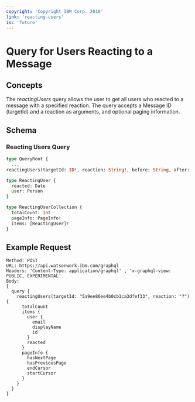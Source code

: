 ```yaml
---
copyright: 'Copyright IBM Corp. 2018'
link: 'reacting-users'
is: 'future'
---
```


# Query for Users Reacting to a Message

## Concepts

The _reactingUsers_ query allows the user to get all users who reacted to a message with a specified reaction.  The query accepts a Message ID (targetId) and a reaction as arguments, and optional paging information.


## Schema

### Reacting Users Query



```graphql
type QueryRoot {
  ...
reactingUsers(targetId: ID!, reaction: String!, before: String, after: String, first: Int, last: Int): ReactingUserCollection}

type ReactingUser {
  reacted: Date
  user: Person
}

type ReactingUserCollection {
  totalCount: Int
  pageInfo: PageInfo!
  items: [ReactingUser]!
}

```

## Example Request

~~~~
Method: POST
URL: https://api.watsonwork.ibm.com/graphql
Headers: 'Content-Type: application/graphql' , 'x-graphql-view: PUBLIC, EXPERIMENTAL'
Body:
{
  query {
    reactingUsers(targetId: "5a9ee86ee4b0cb1ca3dfef33", reaction: "?") {
      totalCount
      items {
        user {
          email
          displayName
          id
        }
        reacted
      }
      pageInfo {
        hasNextPage
        hasPreviousPage
        endCursor
        startCursor
      }
    }
  }
}
~~~~
